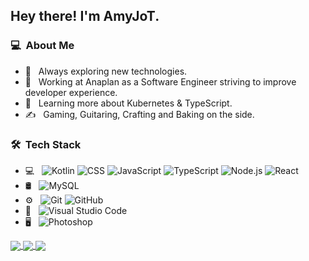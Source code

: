 <h2> Hey there! I'm AmyJoT.</h2>

<h3> 💻 &nbsp;About Me </h3>

- 🤔 &nbsp; Always exploring new technologies.
- 💼 &nbsp; Working at Anaplan as a Software Engineer striving to improve developer experience.
- 🌱 &nbsp; Learning more about Kubernetes & TypeScript.
- ✍️ &nbsp; Gaming, Guitaring, Crafting and Baking on the side. 



<h3> 🛠 &nbsp;Tech Stack</h3>

- 💻 &nbsp;
  ![Kotlin](https://img.shields.io/badge/-Kotlin-333333?style=flat&logo=kotlin)
  ![CSS](https://img.shields.io/badge/-CSS-333333?style=flat&logo=CSS3&logoColor=1572B6)
  ![JavaScript](https://img.shields.io/badge/-JavaScript-333333?style=flat&logo=javascript)
  ![TypeScript](https://img.shields.io/badge/-TypeScript-333333?style=flat&logo=TypeScript)
  ![Node.js](https://img.shields.io/badge/-Node.js-333333?style=flat&logo=node.js)
  ![React](https://img.shields.io/badge/-React-333333?style=flat&logo=react)
- 🛢 &nbsp;
  ![MySQL](https://img.shields.io/badge/-MySQL-333333?style=flat&logo=mysql)
- ⚙️ &nbsp;
  ![Git](https://img.shields.io/badge/-Git-333333?style=flat&logo=git)
  ![GitHub](https://img.shields.io/badge/-GitHub-333333?style=flat&logo=github)
- 🔧 &nbsp;
  ![Visual Studio Code](https://img.shields.io/badge/-Visual%20Studio%20Code-333333?style=flat&logo=visual-studio-code&logoColor=007ACC)
- 🖥 &nbsp;
  ![Photoshop](https://img.shields.io/badge/-Photoshop-333333?style=flat&logo=adobe-photoshop)
 


<a href="https://github.com/anuraghazra/github-readme-stats">

 <img align="center" src="https://github-readme-stats.vercel.app/api?username=AmyJoT&show_icons=true&theme=cobalt" />
</a>
<a href="https://github.com/anuraghazra/github-readme-stats">
 <img align="center" src="https://github-readme-stats.vercel.app/api/top-langs/?username=AmyJoT&theme=cobalt" />
</a>



 <img align="center" src="https://profile-counter.glitch.me/AmyJoT/count.svg" />
